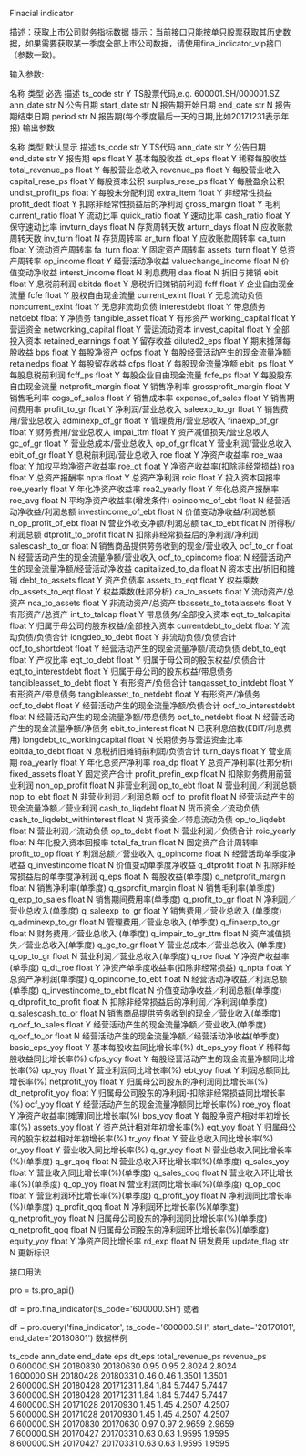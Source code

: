 Finacial indicator

描述：获取上市公司财务指标数据
提示：当前接口只能按单只股票获取其历史数据，如果需要获取某一季度全部上市公司数据，请使用fina_indicator_vip接口（参数一致)。

输入参数:

名称	类型	必选	描述
ts_code	str	Y	TS股票代码,e.g. 600001.SH/000001.SZ
ann_date	str	N	公告日期
start_date	str	N	报告期开始日期
end_date	str	N	报告期结束日期
period	str	N	报告期(每个季度最后一天的日期,比如20171231表示年报)
输出参数

名称	类型	默认显示	描述
ts_code	str	Y	TS代码
ann_date	str	Y	公告日期
end_date	str	Y	报告期
eps	float	Y	基本每股收益
dt_eps	float	Y	稀释每股收益
total_revenue_ps	float	Y	每股营业总收入
revenue_ps	float	Y	每股营业收入
capital_rese_ps	float	Y	每股资本公积
surplus_rese_ps	float	Y	每股盈余公积
undist_profit_ps	float	Y	每股未分配利润
extra_item	float	Y	非经常性损益
profit_dedt	float	Y	扣除非经常性损益后的净利润
gross_margin	float	Y	毛利
current_ratio	float	Y	流动比率
quick_ratio	float	Y	速动比率
cash_ratio	float	Y	保守速动比率
invturn_days	float	N	存货周转天数
arturn_days	float	N	应收账款周转天数
inv_turn	float	N	存货周转率
ar_turn	float	Y	应收账款周转率
ca_turn	float	Y	流动资产周转率
fa_turn	float	Y	固定资产周转率
assets_turn	float	Y	总资产周转率
op_income	float	Y	经营活动净收益
valuechange_income	float	N	价值变动净收益
interst_income	float	N	利息费用
daa	float	N	折旧与摊销
ebit	float	Y	息税前利润
ebitda	float	Y	息税折旧摊销前利润
fcff	float	Y	企业自由现金流量
fcfe	float	Y	股权自由现金流量
current_exint	float	Y	无息流动负债
noncurrent_exint	float	Y	无息非流动负债
interestdebt	float	Y	带息债务
netdebt	float	Y	净债务
tangible_asset	float	Y	有形资产
working_capital	float	Y	营运资金
networking_capital	float	Y	营运流动资本
invest_capital	float	Y	全部投入资本
retained_earnings	float	Y	留存收益
diluted2_eps	float	Y	期末摊薄每股收益
bps	float	Y	每股净资产
ocfps	float	Y	每股经营活动产生的现金流量净额
retainedps	float	Y	每股留存收益
cfps	float	Y	每股现金流量净额
ebit_ps	float	Y	每股息税前利润
fcff_ps	float	Y	每股企业自由现金流量
fcfe_ps	float	Y	每股股东自由现金流量
netprofit_margin	float	Y	销售净利率
grossprofit_margin	float	Y	销售毛利率
cogs_of_sales	float	Y	销售成本率
expense_of_sales	float	Y	销售期间费用率
profit_to_gr	float	Y	净利润/营业总收入
saleexp_to_gr	float	Y	销售费用/营业总收入
adminexp_of_gr	float	Y	管理费用/营业总收入
finaexp_of_gr	float	Y	财务费用/营业总收入
impai_ttm	float	Y	资产减值损失/营业总收入
gc_of_gr	float	Y	营业总成本/营业总收入
op_of_gr	float	Y	营业利润/营业总收入
ebit_of_gr	float	Y	息税前利润/营业总收入
roe	float	Y	净资产收益率
roe_waa	float	Y	加权平均净资产收益率
roe_dt	float	Y	净资产收益率(扣除非经常损益)
roa	float	Y	总资产报酬率
npta	float	Y	总资产净利润
roic	float	Y	投入资本回报率
roe_yearly	float	Y	年化净资产收益率
roa2_yearly	float	Y	年化总资产报酬率
roe_avg	float	N	平均净资产收益率(增发条件)
opincome_of_ebt	float	N	经营活动净收益/利润总额
investincome_of_ebt	float	N	价值变动净收益/利润总额
n_op_profit_of_ebt	float	N	营业外收支净额/利润总额
tax_to_ebt	float	N	所得税/利润总额
dtprofit_to_profit	float	N	扣除非经常损益后的净利润/净利润
salescash_to_or	float	N	销售商品提供劳务收到的现金/营业收入
ocf_to_or	float	N	经营活动产生的现金流量净额/营业收入
ocf_to_opincome	float	N	经营活动产生的现金流量净额/经营活动净收益
capitalized_to_da	float	N	资本支出/折旧和摊销
debt_to_assets	float	Y	资产负债率
assets_to_eqt	float	Y	权益乘数
dp_assets_to_eqt	float	Y	权益乘数(杜邦分析)
ca_to_assets	float	Y	流动资产/总资产
nca_to_assets	float	Y	非流动资产/总资产
tbassets_to_totalassets	float	Y	有形资产/总资产
int_to_talcap	float	Y	带息债务/全部投入资本
eqt_to_talcapital	float	Y	归属于母公司的股东权益/全部投入资本
currentdebt_to_debt	float	Y	流动负债/负债合计
longdeb_to_debt	float	Y	非流动负债/负债合计
ocf_to_shortdebt	float	Y	经营活动产生的现金流量净额/流动负债
debt_to_eqt	float	Y	产权比率
eqt_to_debt	float	Y	归属于母公司的股东权益/负债合计
eqt_to_interestdebt	float	Y	归属于母公司的股东权益/带息债务
tangibleasset_to_debt	float	Y	有形资产/负债合计
tangasset_to_intdebt	float	Y	有形资产/带息债务
tangibleasset_to_netdebt	float	Y	有形资产/净债务
ocf_to_debt	float	Y	经营活动产生的现金流量净额/负债合计
ocf_to_interestdebt	float	N	经营活动产生的现金流量净额/带息债务
ocf_to_netdebt	float	N	经营活动产生的现金流量净额/净债务
ebit_to_interest	float	N	已获利息倍数(EBIT/利息费用)
longdebt_to_workingcapital	float	N	长期债务与营运资金比率
ebitda_to_debt	float	N	息税折旧摊销前利润/负债合计
turn_days	float	Y	营业周期
roa_yearly	float	Y	年化总资产净利率
roa_dp	float	Y	总资产净利率(杜邦分析)
fixed_assets	float	Y	固定资产合计
profit_prefin_exp	float	N	扣除财务费用前营业利润
non_op_profit	float	N	非营业利润
op_to_ebt	float	N	营业利润／利润总额
nop_to_ebt	float	N	非营业利润／利润总额
ocf_to_profit	float	N	经营活动产生的现金流量净额／营业利润
cash_to_liqdebt	float	N	货币资金／流动负债
cash_to_liqdebt_withinterest	float	N	货币资金／带息流动负债
op_to_liqdebt	float	N	营业利润／流动负债
op_to_debt	float	N	营业利润／负债合计
roic_yearly	float	N	年化投入资本回报率
total_fa_trun	float	N	固定资产合计周转率
profit_to_op	float	Y	利润总额／营业收入
q_opincome	float	N	经营活动单季度净收益
q_investincome	float	N	价值变动单季度净收益
q_dtprofit	float	N	扣除非经常损益后的单季度净利润
q_eps	float	N	每股收益(单季度)
q_netprofit_margin	float	N	销售净利率(单季度)
q_gsprofit_margin	float	N	销售毛利率(单季度)
q_exp_to_sales	float	N	销售期间费用率(单季度)
q_profit_to_gr	float	N	净利润／营业总收入(单季度)
q_saleexp_to_gr	float	Y	销售费用／营业总收入 (单季度)
q_adminexp_to_gr	float	N	管理费用／营业总收入 (单季度)
q_finaexp_to_gr	float	N	财务费用／营业总收入 (单季度)
q_impair_to_gr_ttm	float	N	资产减值损失／营业总收入(单季度)
q_gc_to_gr	float	Y	营业总成本／营业总收入 (单季度)
q_op_to_gr	float	N	营业利润／营业总收入(单季度)
q_roe	float	Y	净资产收益率(单季度)
q_dt_roe	float	Y	净资产单季度收益率(扣除非经常损益)
q_npta	float	Y	总资产净利润(单季度)
q_opincome_to_ebt	float	N	经营活动净收益／利润总额(单季度)
q_investincome_to_ebt	float	N	价值变动净收益／利润总额(单季度)
q_dtprofit_to_profit	float	N	扣除非经常损益后的净利润／净利润(单季度)
q_salescash_to_or	float	N	销售商品提供劳务收到的现金／营业收入(单季度)
q_ocf_to_sales	float	Y	经营活动产生的现金流量净额／营业收入(单季度)
q_ocf_to_or	float	N	经营活动产生的现金流量净额／经营活动净收益(单季度)
basic_eps_yoy	float	Y	基本每股收益同比增长率(%)
dt_eps_yoy	float	Y	稀释每股收益同比增长率(%)
cfps_yoy	float	Y	每股经营活动产生的现金流量净额同比增长率(%)
op_yoy	float	Y	营业利润同比增长率(%)
ebt_yoy	float	Y	利润总额同比增长率(%)
netprofit_yoy	float	Y	归属母公司股东的净利润同比增长率(%)
dt_netprofit_yoy	float	Y	归属母公司股东的净利润-扣除非经常损益同比增长率(%)
ocf_yoy	float	Y	经营活动产生的现金流量净额同比增长率(%)
roe_yoy	float	Y	净资产收益率(摊薄)同比增长率(%)
bps_yoy	float	Y	每股净资产相对年初增长率(%)
assets_yoy	float	Y	资产总计相对年初增长率(%)
eqt_yoy	float	Y	归属母公司的股东权益相对年初增长率(%)
tr_yoy	float	Y	营业总收入同比增长率(%)
or_yoy	float	Y	营业收入同比增长率(%)
q_gr_yoy	float	N	营业总收入同比增长率(%)(单季度)
q_gr_qoq	float	N	营业总收入环比增长率(%)(单季度)
q_sales_yoy	float	Y	营业收入同比增长率(%)(单季度)
q_sales_qoq	float	N	营业收入环比增长率(%)(单季度)
q_op_yoy	float	N	营业利润同比增长率(%)(单季度)
q_op_qoq	float	Y	营业利润环比增长率(%)(单季度)
q_profit_yoy	float	N	净利润同比增长率(%)(单季度)
q_profit_qoq	float	N	净利润环比增长率(%)(单季度)
q_netprofit_yoy	float	N	归属母公司股东的净利润同比增长率(%)(单季度)
q_netprofit_qoq	float	N	归属母公司股东的净利润环比增长率(%)(单季度)
equity_yoy	float	Y	净资产同比增长率
rd_exp	float	N	研发费用
update_flag	str	N	更新标识

接口用法

pro = ts.pro_api()

df = pro.fina_indicator(ts_code='600000.SH')
或者

df = pro.query('fina_indicator', ts_code='600000.SH', start_date='20170101', end_date='20180801')
数据样例

ts_code  ann_date  end_date   eps  dt_eps  total_revenue_ps  revenue_ps  \
0  600000.SH  20180830  20180630  0.95    0.95            2.8024      2.8024   
1  600000.SH  20180428  20180331  0.46    0.46            1.3501      1.3501   
2  600000.SH  20180428  20171231  1.84    1.84            5.7447      5.7447   
3  600000.SH  20180428  20171231  1.84    1.84            5.7447      5.7447   
4  600000.SH  20171028  20170930  1.45    1.45            4.2507      4.2507   
5  600000.SH  20171028  20170930  1.45    1.45            4.2507      4.2507   
6  600000.SH  20170830  20170630  0.97    0.97            2.9659      2.9659   
7  600000.SH  20170427  20170331  0.63    0.63            1.9595      1.9595   
8  600000.SH  20170427  20170331  0.63    0.63            1.9595      1.9595  

